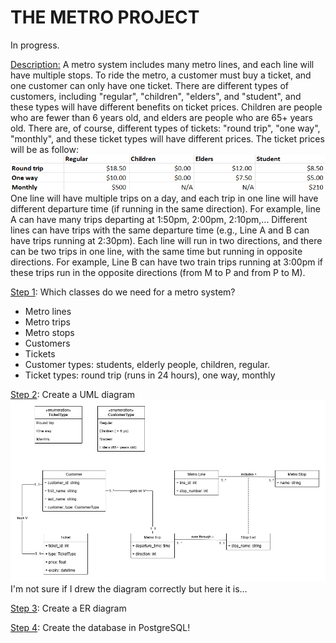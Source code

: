 # THE METRO PROJECT

In progress.

<u>Description:</u> 
A metro system includes many metro lines, and each line will have multiple stops. To ride the metro, a customer must buy a ticket, and one customer can only have one ticket. There are different types of customers, including "regular", "children", "elders", and "student", and these types will have different benefits on ticket prices. Children are people who are fewer than 6 years old, and elders are people who are 65+ years old. 
There are, of course, different types of tickets: "round trip", "one way", "monthly", and these ticket types will have different prices. 
The ticket prices will be as follow: ![alt text](ticket_prices.png)
One line will have multiple trips on a day, and each trip in one line will have different departure time (if running in the same direction). For example, line A can have many trips departing at 1:50pm, 2:00pm, 2:10pm,... Different lines can have trips with the same departure time (e.g., Line A and B can have trips running at 2:30pm). 
Each line will run in two directions, and there can be two trips in one line, with the same time but running in opposite directions. For example, Line B can have two train trips running at 3:00pm if these trips run in the opposite directions (from M to P and from P to M). 


<u>Step 1</u>: Which classes do we need for a metro system?
- Metro lines
- Metro trips
- Metro stops
- Customers
- Tickets
- Customer types: students, elderly people, children, regular. 
- Ticket types: round trip (runs in 24 hours), one way, monthly

<u>Step 2</u>: Create a UML diagram
![alt text](metro_project-UML.png)
I'm not sure if I drew the diagram correctly but here it is...

<u>Step 3</u>: Create a ER diagram

<u>Step 4</u>: Create the database in PostgreSQL! 
